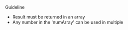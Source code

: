 Guideline
- Result must be returned in an array
- Any number in the 'numArray' can be used in multiple